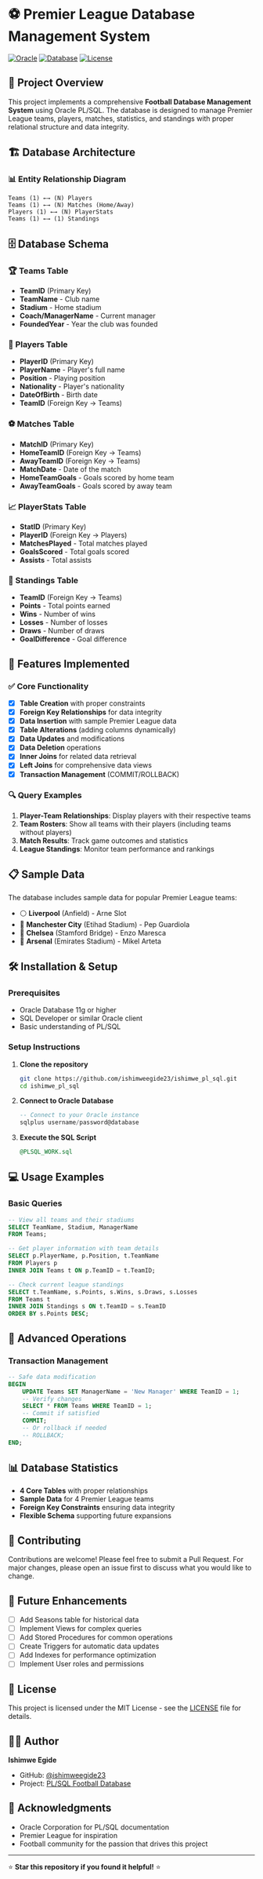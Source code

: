 # ⚽ Premier League Database Management System

[![Oracle](https://img.shields.io/badge/Oracle-PL%2FSQL-red?style=for-the-badge&logo=oracle&logoColor=white)](https://www.oracle.com/)
[![Database](https://img.shields.io/badge/Database-Relational-blue?style=for-the-badge&logo=database&logoColor=white)](https://github.com/ishimweegide23/ishimwe_pl_sql)
[![License](https://img.shields.io/badge/License-MIT-green?style=for-the-badge)](LICENSE)

## 📖 Project Overview

This project implements a comprehensive **Football Database Management System** using Oracle PL/SQL. The database is designed to manage Premier League teams, players, matches, statistics, and standings with proper relational structure and data integrity.

## 🏗️ Database Architecture

### 📊 Entity Relationship Diagram 
```
Teams (1) ←→ (N) Players
Teams (1) ←→ (N) Matches (Home/Away)
Players (1) ←→ (N) PlayerStats
Teams (1) ←→ (1) Standings
```

## 🗄️ Database Schema

### 🏆 Teams Table
- **TeamID** (Primary Key)
- **TeamName** - Club name
- **Stadium** - Home stadium
- **Coach/ManagerName** - Current manager
- **FoundedYear** - Year the club was founded

### 👥 Players Table
- **PlayerID** (Primary Key)
- **PlayerName** - Player's full name
- **Position** - Playing position
- **Nationality** - Player's nationality
- **DateOfBirth** - Birth date
- **TeamID** (Foreign Key → Teams)

### ⚽ Matches Table
- **MatchID** (Primary Key)
- **HomeTeamID** (Foreign Key → Teams)
- **AwayTeamID** (Foreign Key → Teams)
- **MatchDate** - Date of the match
- **HomeTeamGoals** - Goals scored by home team
- **AwayTeamGoals** - Goals scored by away team

### 📈 PlayerStats Table
- **StatID** (Primary Key)
- **PlayerID** (Foreign Key → Players)
- **MatchesPlayed** - Total matches played
- **GoalsScored** - Total goals scored
- **Assists** - Total assists

### 🏅 Standings Table
- **TeamID** (Foreign Key → Teams)
- **Points** - Total points earned
- **Wins** - Number of wins
- **Losses** - Number of losses
- **Draws** - Number of draws
- **GoalDifference** - Goal difference

## 🚀 Features Implemented

### ✅ Core Functionality
- [x] **Table Creation** with proper constraints
- [x] **Foreign Key Relationships** for data integrity
- [x] **Data Insertion** with sample Premier League data
- [x] **Table Alterations** (adding columns dynamically)
- [x] **Data Updates** and modifications
- [x] **Data Deletion** operations
- [x] **Inner Joins** for related data retrieval
- [x] **Left Joins** for comprehensive data views
- [x] **Transaction Management** (COMMIT/ROLLBACK)

### 🔍 Query Examples
1. **Player-Team Relationships**: Display players with their respective teams
2. **Team Rosters**: Show all teams with their players (including teams without players)
3. **Match Results**: Track game outcomes and statistics
4. **League Standings**: Monitor team performance and rankings

## 📋 Sample Data

The database includes sample data for popular Premier League teams:
- ⚪ **Liverpool** (Anfield) - Arne Slot
- 🔵 **Manchester City** (Etihad Stadium) - Pep Guardiola
- 🔵 **Chelsea** (Stamford Bridge) - Enzo Maresca
- 🔴 **Arsenal** (Emirates Stadium) - Mikel Arteta

## 🛠️ Installation & Setup

### Prerequisites
- Oracle Database 11g or higher
- SQL Developer or similar Oracle client
- Basic understanding of PL/SQL

### Setup Instructions
1. **Clone the repository**
   ```bash
   git clone https://github.com/ishimweegide23/ishimwe_pl_sql.git
   cd ishimwe_pl_sql
   ```

2. **Connect to Oracle Database**
   ```sql
   -- Connect to your Oracle instance
   sqlplus username/password@database
   ```

3. **Execute the SQL Script**
   ```sql
   @PLSQL_WORK.sql
   ```

## 💻 Usage Examples

### Basic Queries
```sql
-- View all teams and their stadiums
SELECT TeamName, Stadium, ManagerName 
FROM Teams;

-- Get player information with team details
SELECT p.PlayerName, p.Position, t.TeamName
FROM Players p
INNER JOIN Teams t ON p.TeamID = t.TeamID;

-- Check current league standings
SELECT t.TeamName, s.Points, s.Wins, s.Draws, s.Losses
FROM Teams t
INNER JOIN Standings s ON t.TeamID = s.TeamID
ORDER BY s.Points DESC;
```

## 🔧 Advanced Operations

### Transaction Management
```sql
-- Safe data modification
BEGIN
    UPDATE Teams SET ManagerName = 'New Manager' WHERE TeamID = 1;
    -- Verify changes
    SELECT * FROM Teams WHERE TeamID = 1;
    -- Commit if satisfied
    COMMIT;
    -- Or rollback if needed
    -- ROLLBACK;
END;
```

## 📊 Database Statistics

- **4 Core Tables** with proper relationships
- **Sample Data** for 4 Premier League teams
- **Foreign Key Constraints** ensuring data integrity
- **Flexible Schema** supporting future expansions

## 🤝 Contributing

Contributions are welcome! Please feel free to submit a Pull Request. For major changes, please open an issue first to discuss what you would like to change.

## 📝 Future Enhancements

- [ ] Add Seasons table for historical data
- [ ] Implement Views for complex queries
- [ ] Add Stored Procedures for common operations
- [ ] Create Triggers for automatic data updates
- [ ] Add Indexes for performance optimization
- [ ] Implement User roles and permissions

## 📄 License

This project is licensed under the MIT License - see the [LICENSE](LICENSE) file for details.

## 👨‍💻 Author

**Ishimwe Egide**
- GitHub: [@ishimweegide23](https://github.com/ishimweegide23)
- Project: [PL/SQL Football Database](https://github.com/ishimweegide23/ishimwe_pl_sql)

## 🙏 Acknowledgments

- Oracle Corporation for PL/SQL documentation
- Premier League for inspiration
- Football community for the passion that drives this project

---

⭐ **Star this repository if you found it helpful!** ⭐
